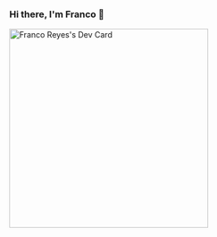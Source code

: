 ### Hi there, I'm Franco 👋
<a href="https://app.daily.dev/frankito_re"><img src="https://api.daily.dev/devcards/v2/jcyBu3UmUySzUTenWySqB.png?type=default&r=0gp" width="356" alt="Franco Reyes's Dev Card"/></a>
